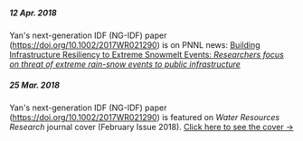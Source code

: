 ##### 12 Apr. 2018
Yan's next-generation IDF (NG-IDF) paper (<a href="https://doi.org/10.1002/2017WR021290">https://doi.org/10.1002/2017WR021290</a>) is on PNNL news: <a href="https://energyenvironment.pnnl.gov/highlights/highlight.asp?id=3001#.WtA4ZiLotMM.linkedin">Building Infrastructure Resiliency to Extreme Snowmelt Events: <em>Researchers focus on threat of extreme rain-snow events to public infrastructure</em></a>

##### 25 Mar. 2018
Yan's next-generation IDF (NG-IDF) paper (<a href="https://doi.org/10.1002/2017WR021290">https://doi.org/10.1002/2017WR021290</a>) is featured on <em>Water Resources Research</em> journal cover (February Issue 2018). <a href="https://agupubs.onlinelibrary.wiley.com/doi/epdf/10.1002/wrcr.22864">Click here to see the cover &#8594;</a>
